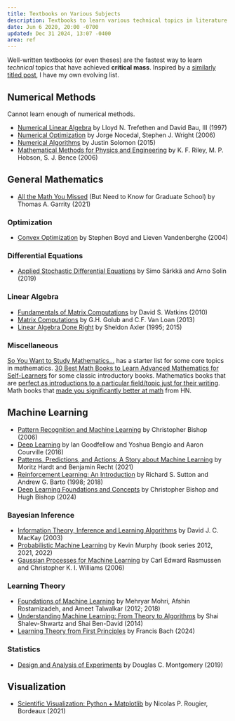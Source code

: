 ```yaml
---
title: Textbooks on Various Subjects
description: Textbooks to learn various technical topics in literature.
date: Jun 6 2020, 20:00 -0700
updated: Dec 31 2024, 13:07 -0400
area: ref
---
```


Well-written textbooks (or even theses) are the fastest way to learn _technical_ topics that have achieved **critical mass**. Inspired by a [similarly titled post](https://www.lesswrong.com/posts/xg3hXCYQPJkwHyik2/the-best-textbooks-on-every-subject), I have my own evolving list.

## Numerical Methods

Cannot learn enough of numerical methods.

- [Numerical Linear Algebra](https://people.maths.ox.ac.uk/~trefethen/text.html) by Lloyd N. Trefethen and David Bau, III (1997)
- [Numerical Optimization](https://users.iems.northwestern.edu/~nocedal/book/index.html) by Jorge Nocedal, Stephen J. Wright (2006)
- [Numerical Algorithms](https://people.csail.mit.edu/jsolomon/) by Justin Solomon (2015)
- [Mathematical Methods for Physics and Engineering](https://luiarthur.github.io/assets/ams211/mathbook.pdf) by K. F. Riley, M. P. Hobson, S. J. Bence (2006)

## General Mathematics

- [All the Math You Missed](https://www.cambridge.org/core/books/all-the-math-you-missed/02DEDEA470A50F689C9686D835108456) (But Need to Know for Graduate School) by Thomas A. Garrity (2021)

### Optimization

- [Convex Optimization](https://web.stanford.edu/~boyd/cvxbook/) by Stephen Boyd and Lieven Vandenberghe (2004)

### Differential Equations

- [Applied Stochastic Differential Equations](https://users.aalto.fi/~ssarkka/pub/sde_book.pdf) by Simo Särkkä and Arno Solin (2019)

### Linear Algebra

- [Fundamentals of Matrix Computations](https://www.wiley.com/en-us/Fundamentals+of+Matrix+Computations%2C+3rd+Edition-p-9780470528334) by David S. Watkins (2010)
- [Matrix Computations](https://www.cs.cornell.edu/cv/GVL4/golubandvanloan.htm) by G.H. Golub and C.F. Van Loan (2013)
- [Linear Algebra Done Right](https://linear.axler.net) by Sheldon Axler (1995; 2015)

### Miscellaneous

[So You Want to Study Mathematics…](https://www.susanrigetti.com/math) has a starter list for some core topics in mathematics. [30 Best Math Books to Learn Advanced Mathematics for Self-Learners](https://abakcus.com/30-best-math-books-to-learn-advanced-mathematics-for-self-learners/) for some classic introductory books. Mathematics books that are [perfect as introductions to a particular field/topic just for their writing](https://www.reddit.com/r/math/comments/ufywtz/mathematics_books_that_are_perfect_as/). Math books that [made you significantly better at math](https://news.ycombinator.com/item?id=34439828) from HN.

## Machine Learning

- [Pattern Recognition and Machine Learning](https://www.microsoft.com/en-us/research/publication/pattern-recognition-machine-learning/) by Christopher Bishop (2006)
- [Deep Learning](https://www.deeplearningbook.org) by Ian Goodfellow and Yoshua Bengio and Aaron Courville (2016)
- [Patterns, Predictions, and Actions: A Story about Machine Learning](https://mlstory.org) by Moritz Hardt and Benjamin Recht (2021)
- [Reinforcement Learning: An Introduction](http://incompleteideas.net/book/the-book-2nd.html) by Richard S. Sutton and Andrew G. Barto (1998; 2018)
- [Deep Learning Foundations and Concepts](https://www.bishopbook.com) by Christopher Bishop and Hugh Bishop (2024)

### Bayesian Inference

- [Information Theory, Inference and Learning Algorithms](https://www.inference.org.uk/mackay/itila/) by David J. C. MacKay (2003)
- [Probabilistic Machine Learning](https://probml.github.io/pml-book/) by Kevin Murphy (book series 2012, 2021, 2022)
- [Gaussian Processes for Machine Learning](https://www.gaussianprocess.org/gpml/) by Carl Edward Rasmussen and Christopher K. I. Williams (2006)

### Learning Theory

- [Foundations of Machine Learning](https://cs.nyu.edu/~mohri/mlbook/) by Mehryar Mohri, Afshin Rostamizadeh, and Ameet Talwalkar (2012; 2018)
- [Understanding Machine Learning: From Theory to Algorithms](https://www.cs.huji.ac.il/~shais/UnderstandingMachineLearning/index.html) by Shai Shalev-Shwartz and Shai Ben-David (2014)
- [Learning Theory from First Principles](https://mitpress.mit.edu/9780262049443/learning-theory-from-first-principles/) by Francis Bach (2024)

### Statistics

- [Design and Analysis of Experiments](https://www.wiley.com/en-us/Design+and+Analysis+of+Experiments%2C+10th+Edition-p-9781119492443) by Douglas C. Montgomery (2019)

## Visualization

- [Scientific Visualization: Python + Matplotlib](https://www.labri.fr/perso/nrougier/scientific-visualization.html) by Nicolas P. Rougier, Bordeaux (2021)
